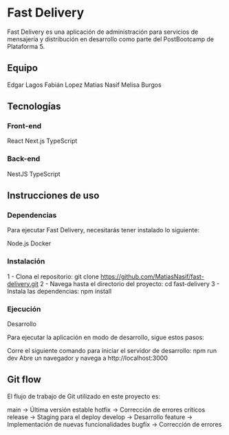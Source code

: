 # Fast Delivery

Fast Delivery es una aplicación de administración para servicios de mensajería y distribución en desarrollo como parte del PostBootcamp de Plataforma 5.

## Equipo
Edgar Lagos
Fabián Lopez
Matias Nasif
Melisa Burgos

## Tecnologías

### Front-end
React
Next.js
TypeScript

### Back-end
NestJS
TypeScript

## Instrucciones de uso

### Dependencias

Para ejecutar Fast Delivery, necesitarás tener instalado lo siguiente:

Node.js
Docker

### Instalación

1 - Clona el repositorio: git clone https://github.com/MatiasNasif/fast-delivery.git
2 - Navega hasta el directorio del proyecto: cd fast-delivery
3 - Instala las dependencias: npm install


### Ejecución
Desarrollo

Para ejecutar la aplicación en modo de desarrollo, sigue estos pasos:

Corre el siguiente comando para iniciar el servidor de desarrollo: npm run dev
Abre un navegador y navega a http://localhost:3000

## Git flow

El flujo de trabajo de Git utilizado en este proyecto es:

main -> Última versión estable
hotfix -> Corrección de errores críticos
release -> Staging para el deploy
develop -> Desarrollo
feature -> Implementación de nuevas funcionalidades
bugfix -> Corrección de errores

